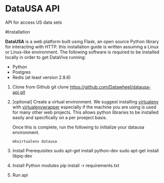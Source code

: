 # DataUSA API
API for access US data sets

#Installation

**DataUSA** is a web platform built using Flask, an open source Python library for interacting with HTTP. this installation guide is written assuming a Linux or Linux-like environment. The following software is required to be installed locally in order to get DataViva running:

*   Python
*   Postgres
*   Redis (at least version 2.8.6)

1.  Clone from Github
        git clone https://github.com/Datawheel/datausa-api.git
2.  [optional] Create a virtual environment. We suggest installing [virtualenv](https://pypi.python.org/pypi/virtualenv) with [virtualenvwrapper](http://virtualenvwrapper.readthedocs.org/en/latest/) especially if the machine you are using is used for many other web projects. This allows python libraries to be installed easily and specifically on a per proeject basis.

    Once this is complete, run the following to initialize your datausa environment.

        mkvirtualenv datausa

3.  Install Prerequisites
        sudo apt-get install python-dev
        sudo apt-get install libpq-dev
4.  Install Python modules
        pip install -r requirements.txt

5.  Run api
